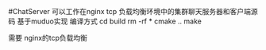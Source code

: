 #ChatServer
可以工作在nginx tcp 负载均衡环境中的集群聊天服务器和客户端源码 基于muduo实现
编译方式
cd build 
rm -rf *
cmake ..
make

需要 nginx的tcp负载均衡
